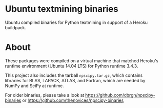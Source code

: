 # Ubuntu textmining binaries

Ubuntu compiled binaries for Python textmining in support of a Heroku buildpack.

# About

These packages were compiled on a virtual machine that matched Heroku's
runtime environment (Ubuntu 14.04 LTS) for Python runtime 3.4.3.

This project also includes the tarball `npscipy.tar.gz`, which contains libraries 
for BLAS, LAPACK, ATLAS, and Fortran, which are needed by NumPy and SciPy at 
runtime.

For older binaries, please take a look at https://github.com/dbrgn/npscipy-binaries
or https://github.com/thenovices/npscipy-binaries

